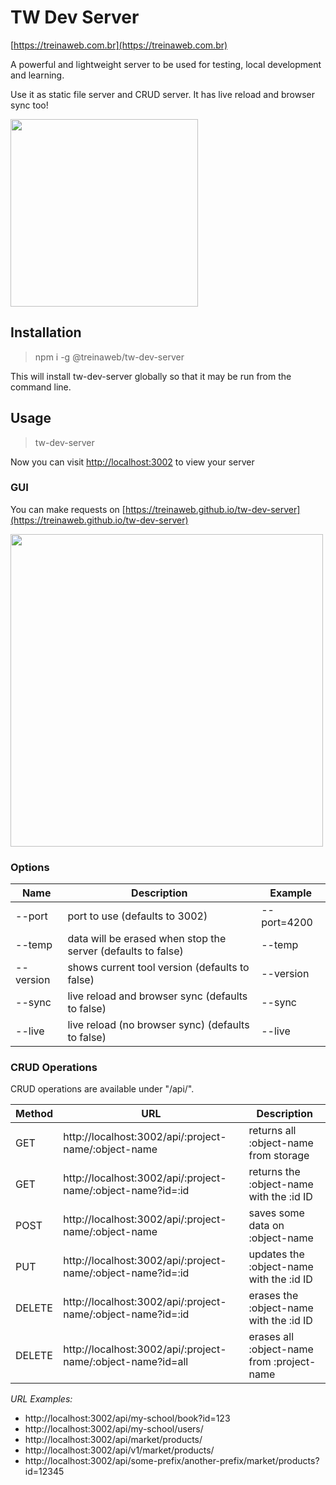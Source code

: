 # TW Dev Server
[https://treinaweb.com.br](https://treinaweb.com.br)


A powerful and lightweight server to be used for testing, local development and learning.

Use it as static file server and CRUD server. It has live reload and browser sync too!

<img src="https://raw.githubusercontent.com/treinaweb/tw-dev-server/master/snapshot.png" width="300">


## Installation

> npm i -g @treinaweb/tw-dev-server

This will install tw-dev-server globally so that it may be run from the command line.

## Usage
> tw-dev-server

Now you can visit [http://localhost:3002](http://localhost:3002) to view your server

### GUI

You can make requests on [https://treinaweb.github.io/tw-dev-server](https://treinaweb.github.io/tw-dev-server)

<img src="https://raw.githubusercontent.com/treinaweb/tw-dev-server/master/snapshot-gui.png" width="500">

### Options

| Name        | Description           | Example  |
| ------------- |-------------| -----|
| --port     | port to use (defaults to 3002) | --port=4200 |
| --temp     | data will be erased when stop the server (defaults to false) | --temp |
| --version     | shows current tool version (defaults to false) | --version |
| --sync     | live reload and browser sync (defaults to false) | --sync |
| --live     | live reload (no browser sync) (defaults to false) | --live |


### CRUD Operations

CRUD operations are available under "/api/".

| Method        | URL           | Description  |
| ------------- |-------------| -----|
|  GET    | http://localhost:3002/api/:project-name/:object-name | returns all :object-name from storage |
|  GET    | http://localhost:3002/api/:project-name/:object-name?id=:id | returns the :object-name with the :id ID |
|  POST    | http://localhost:3002/api/:project-name/:object-name | saves some data on :object-name |
|  PUT     | http://localhost:3002/api/:project-name/:object-name?id=:id | updates the :object-name with the :id ID |
|  DELETE    | http://localhost:3002/api/:project-name/:object-name?id=:id | erases the :object-name with the :id ID |
|  DELETE    | http://localhost:3002/api/:project-name/:object-name?id=all | erases all :object-name from :project-name |

*URL Examples:*

- http://localhost:3002/api/my-school/book?id=123
- http://localhost:3002/api/my-school/users/
- http://localhost:3002/api/market/products/
- http://localhost:3002/api/v1/market/products/
- http://localhost:3002/api/some-prefix/another-prefix/market/products?id=12345
